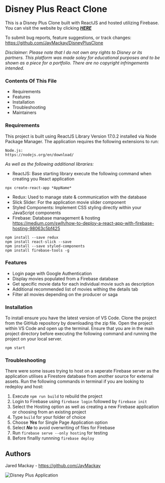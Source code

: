 # Disney Plus React Clone

This is a Disney Plus Clone built with ReactJS and hosted utilizing Firebase. You can visit the website by clicking **_[HERE](https://disney-plus-clone-4fa0c.web.app/home)_**

To submit bug reports, feature suggestions, or track changes:
https://github.com/JayMackay/DisneyPlusClone

_Disclaimer: Please note that I do not own any rights to Disney or its partners. This platform was made soley for educational purposes and to be shown as a piece for a portfolio. There are no copyright infringements intended._

### Contents Of This File

-   Requirements
-   Features
-   Installation
-   Troubleshooting
-   Maintainers

### Requirements

This project is built using ReactJS Library Version 17.0.2 installed via Node Package Manager. The application requires the following extensions to run:

```
Node.js:
https://nodejs.org/en/download/
```

_As well as the following additional libraries:_

-   ReactJS: Base starting library execute the following command when creating you React application

```
npx create-react-app *AppName*
```

-   Redux: Used to manage state & communication with the database
-   Slick Slider: For the application movie slider component
-   Styled Components: Implement CSS styling directly within your JavaScript components
-   Firebase: Database management & hosting
    https://medium.com/swlh/how-to-deploy-a-react-app-with-firebase-hosting-98063c5bf425

```
npm install --save redux
npm install react-slick --save
npm install --save styled-components
npm install firebase-tools -g
```

### Features

-   Login page with Google Authentication
-   Display movies populated from a Firebase database
-   Get specific movie data for each individual movie such as description
-   Additional recommended list of movies withing the details tab
-   Filter all movies depending on the producer or saga

### Installation

To install ensure you have the latest version of VS Code. Clone the project from the GitHub repository by downloading the zip file. Open the project within VS Code and open up the terminal. Ensure that you are in the main project directory before executing the following command and running the project on your local server.

```
npm start
```

### Troubleshooting

There were some issues trying to host on a seperate Firebase server as the application utilises a Firestore database from another source for external assets. Run the following commands in terminal if you are looking to redeploy and host:

1. Execute `npm run build` to rebuild the project
2. Login to Firebase using `firebase login` followed by `firebase init`
3. Select the Hosting option as well as creating a new Firebase application or choosing from an existing project
4. Type `build` for your folder of choice
5. Choose **_Yes_** for Single Page Application option
6. Select **_No_** to avoid overwriting of files for Firebase
7. Run `firebase serve --only hosting` for testing
8. Before finallly runnning `firebase deploy`

## Authors

Jared Mackay - https://github.com/JayMackay

![Disney Plus Application](https://www.corraditobias.com.ar/img/work/09/05.jpg)
